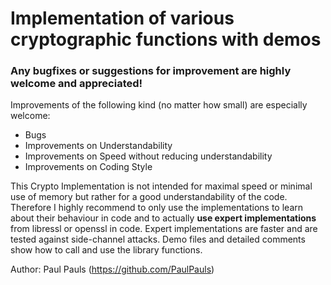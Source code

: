 Implementation of various cryptographic functions with demos
============================================================

### Any bugfixes or suggestions for improvement are highly welcome and appreciated!
Improvements of the following kind (no matter how small) are especially welcome:
- Bugs
- Improvements on Understandability
- Improvements on Speed without reducing understandability
- Improvements on Coding Style


This Crypto Implementation is not intended for maximal speed or minimal use of
memory but rather for a good understandability of the code.
Therefore I highly recommend to only use the implementations to learn about
their behaviour in code and to actually **use expert implementations** from
libressl or openssl in code. Expert implementations are faster and are tested
against side-channel attacks.
Demo files and detailed comments show how to call and use the library functions.


Author: Paul Pauls (https://github.com/PaulPauls)

